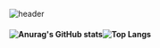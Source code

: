 ![header](https://capsule-render.vercel.app/api?type=wave&color=gradient&height=300&section=header&text=JunYeop&fontSize=90)

#### ![Anurag's GitHub stats](https://github-readme-stats.vercel.app/api?username=dortkthf&show_icons=true&theme=cobalt2)![Top Langs](https://github-readme-stats.vercel.app/api/top-langs/?username=dortkthf&layout=compact&theme=cobalt2)
